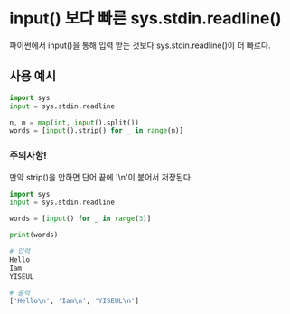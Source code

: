 # input() 보다 빠른 sys.stdin.readline()

파이썬에서 input()을 통해 입력 받는 것보다 sys.stdin.readline()이 더 빠르다.

## 사용 예시
```python
import sys
input = sys.stdin.readline

n, m = map(int, input().split())
words = [input().strip() for _ in range(n)]
```

### 주의사항!
만약 strip()을 안하면 단어 끝에 '\n'이 붙어서 저장된다.

```python
import sys
input = sys.stdin.readline

words = [input() for _ in range(3)]

print(words)

# 입력
Hello
Iam
YISEUL

# 출력
['Hello\n', 'Iam\n', 'YISEUL\n']
```